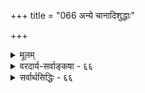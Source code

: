 +++
title = "066 अन्ये चानादिशुद्धाः"

+++
<details><summary>मूलम्</summary>

अन्ये चानादिशुद्धाः श्रुतिसमधिगतास्सूरयस्सन्त्यसङ्ख्याः कर्माभावादनादेर्न तु भवति कदाऽप्येषु संसारबन्धः ।  
शेषाणां शेषिणश्च स्फुरति सुखतया सर्वदा सर्वतत्त्वे नित्यानां मुक्तिभाजामपि भुवनकृता भोगमात्रं समानम् ॥ ६६ ॥
</details>

<details><summary>वरदार्य-सर्वाङ्कषा - ६६</summary>

बद्धमुक्तनित्यरूपवर्गत्रयविभक्तेषु जीवेषु 'कर्माविद्यादिचक्रे' (श्लो. 25 ) इत्यादिना बद्धान्, 'बुद्धेर्योऽसौ विकासः' इत्यादिना मुक्तांश्च निरूप्य, नित्यान् निरूपयति - अन्ये चेत्यादिना । **अन्ये** = उक्तेभ्यो 

 

[[318]] 

। 

शेषाणां शेषिणश्च स्फुरति सुखतया सर्वदा सर्वतत्त्वे 

नित्यानां मुक्तिभाजामपि भुवनकृता भोगमात्रं समानम् ॥66॥ 

बद्धमुक्तेभ्यो विलक्षणाः केचित् **अनादिशुद्धाः** = अनादिकालादेव संसारबन्धरहिताः असंख्याः सूरयः **च** = सूरिपदवाच्याश्च जीवाः श्रुतिसमधिगताः – ' तद्विष्णोः परमं पदं सदा पश्यन्ति सूरयः' (ऋक्सं.1-22- 20), (यजुस्सं.1-1-11) इत्यादिश्रुतिषु 'सदा पश्यन्ति' इत्यनेन सर्वेष्वपि कालेषु भगवदनुभवकथनात् सन्ति । ते **सूरयः** =नित्यसूरयः इत्युच्यन्ते । सदैव भगवत्सेवायां निरतत्वात् ते अनन्तगरुडविष्वक्सेनादयः कदापि संसारबन्धरहिताः, अनादिकालादेव शुद्धा आत्मानः । तेऽपि जीवान्तर्भूताः किल । कथं संसारबन्धः कदापि न स्यादित्यत्र - अनादेरेव कालात् **कर्माभावात्** = कर्मसंबन्धाभावादेव **एषु** = नित्यसूरिषु कदापि संसारबन्धः न तु **भवति** =नैव भवति । जीवत्वं न बन्धहेतुः । तदा हि मुक्तानामपि जीवत्वात् बन्धप्रसङ्गः । किन्तु कर्मैव बन्धहेतुः । तच्च मुक्तेषु पूर्वमासीत्, नित्येषु तु कदापि नासीत् इति विशेषः । पाशुपतास्तु अनादिमुक्तः शिव एक एव । इतरे तु सादिमुक्ता एव । अथापि मुक्तात्मनां जीवत्वनिवृत्तिपूर्वक शिवत्वप्राप्त्या तेषां कर्मसंबन्धो न भवति । तथोक्तं भोजराजेन – 'मुक्तात्मानोऽपि शिवाः किन्त्वेते तत्प्रसादतो मुक्ताः । सोऽनादिमुक्त एकः' (त. प्र. 6 ) इति । अतः परमात्मा एक एवानादिमुक्तः नेतरे । एवं मुक्तानां शिवत्वप्राप्त्या परमसाम्यापत्तिरिति चेत् ; तन्निराकरोति - शेषाणामित्यादिना । **शेषाणाम्** = परमात्मनश्शेषभूतानां जीवानाम् **शेषिणः** = परमात्मनश्च **सर्वतत्त्वे** = सर्ववस्तूनां यथावस्थितरूपे **सर्वदा** = सर्वस्मिन्नपि काले **सुखतया** =अनुकूलतयैव **स्फुरति** = प्रतीयमाने सति **नित्यानाम्** = नित्यसूरीणाम् **मुक्तिभाजामपि** = मुक्तात्मना - मपि **भुवनकृता** = जगत्स्रष्ट्रा परमात्मना **भोगमात्रम्** = आनन्दमात्रम् समानम् न तु ब्रह्मत्वेनापि साम्यम् । यदि ‘परमं साम्यमुपैति' (मु.3-1-3 ) इति श्रुत्या ब्रह्मत्वेनापि साम्यं वक्तव्यम्, तर्हि जगत्कारणत्वमप्यावश्यकम् । तथा च ‘जगद्व्यापारवर्जम्' (ब्र.सू.4-4-17 ) इति व्यासाशयविरोधः । अतः 'भोगमात्रसाम्यलिङ्गाच्च' (ब्र.सू.4-4-2) इति आनन्दसाम्यमात्रस्यैव व्याससंमततया, शिवत्वप्राप्तिर्वा, ब्रह्मत्वप्राप्तिर्वा मुक्तात्मनां न संभवति । एवमेषामनेकत्वमपि 'पश्यन्ति' इति बहुवचनेन सिद्धम् ॥ 

ननु शैवानां कस्समाधिः ? ' किन्त्वेते तत्प्रसादतो मुक्ताः' इति तद्वचनेनैव स्वयं समाहितास्ते । शिवप्रसादाधीनत्वे तेषां शिवत्वमौपचारिकं केवलं स्यात् । न च 'जीव' पदस्य प्राणाधीनस्थितिकवाचित्वात् मुक्तौ सिद्धान्तेऽपि मुक्तानां नित्यानां च प्राणाधीनस्थितिकत्वाभावात् कथं जीवपदप्रयोगस्तेषामिति शंक्यम्, धातुमूलकत्वकथनमात्रेण जीवपदस्य यौगिकत्वस्य योगरूढत्वस्य वानङ्गीकारात् । अन्यथा गवादिपदान्यपि रूढानि न स्युः । अतो जीवपदं रूढमेवेति यावद्ब्रह्मभेद ईषद्वा सिद्धस्तदा ब्रह्मत्वमपि तेषां न संभवत्येवेति न काप्यनुपपत्तिः । अत एवात्र 'शेषाणां शेषिणश्चे' त्याद्युक्तिः ॥ 

वस्तुतस्तु – परमात्मनो बन्धप्रसक्तेरेवाभावेन तस्य मुक्तत्वव्यवहार औपचारिक एव । नित्यसूरीणां तु जीवत्वानपायात् बन्धस्वरूपयोग्यता मुक्तैस्सह समाना । स्वरूपयोग्यतायास्सत्वेऽपि सहकारियोग्यतायाः 

[[137]]. 

[[319]] 

सालोक्यादयो न पूर्णमुक्तयः ] 

सालोक्याद्याः प्रभेदा ननु परिपठिताः क्वापि मोक्षस्य; मैवं 

सायुज्यस्यैव तत्त्वात्; तदितरविषये मुक्तिशब्दस्तु भाक्तः । 

 

कर्मरूपाया अभावेन न नित्यानां कर्मबन्धः । मुक्तानां सहकारियोग्यतायाः कर्मणः मुक्तेः पूर्वं स्थितत्वात्, बन्धोऽपि पूर्वमासीत्, मुक्तौ तु न । बद्धजीवानां तु योग्यताद्वयस्यापि सत्त्वात्, इतरवर्गद्वयवैलक्षण्यम् ॥ 

यावद्बुद्धिः प्रवर्तेत मनो वा, तावदेव हि । वक्तुं शक्यं नाधिकं तु, वाग्जालं वर्ज्यतां वृथा ॥ ६६ ॥
</details>

<details><summary>सर्वार्थसिद्धिः - ६६</summary>

अन्ये चानादिशुद्धाः श्रुतिसमधिगतास्सूरयस्सन्त्यसङ्ख्याः  
कर्माभावादनादेर्न तु भवति कदाऽप्येषु संसारबन्धः ।  
शेषाणां शेषिणश्च स्फुरति सुखतया सर्वदा सर्वतत्त्वे  
नित्यानां मुक्तिभाजामपि भुवनकृता भोगमात्रं' समानम् ॥ ६६ ॥  
यत्तु तन्त्रान्तररस्थैरुच्यते - 'मुक्तात्मानोऽपि शिवाः किं त्वेते यत्प्रसादतो मुक्ताः । सोऽनादिमुक्त एको विज्ञेयः पञ्चमन्त्रतनुः ॥' इति, तत्र श्रुतिविरोधमभिप्रेत्याह - अन्य इति ॥ श्रुतिसमधिगताः - 'सदा पश्यन्ति' इति श्रुत्या निर्बाधमधिगता इत्यर्थः । नह्यसौ श्रुतिर्मुक्तविषया, मुक्तानामेकैकशस्सदा दर्शनाभावात् । इयं हि दर्शनं सदेति विशिंषत्यपि सदा - दर्शनविशिष्टान् सर्वान् स्वरसतोऽवगमयति । न त्वादिमद्दर्शनप्रवाहसातत्यम्, तत्र बहुवचनस्य सङ्कोचकादृष्टेः । उपबृंहणतश्च कपिञ्जलन्यायानवतारादसंख्या इत्युक्तम् । ननु परतन्त्रचेतनानामस्मदादिवत्संसृतिरवर्जनीया । अथ कथमनादिसिद्धत्वमित्यत्राह - कर्माभावादिति । उक्तहेतुना कर्माप्यवर्जनीयमिति चेन्न, सदादर्शनश्रुत्यैव मिथ्याज्ञानादिपूर्वकस्य कर्मणः प्रत्यासेधात् । अन्यथा कथमीश्वरोऽप्यङ्गीक्रियते? मा भूदिति चेत्, श्रुतिबाध इति शेवं पठ । सर्वप्रशासितुश्शास्त्रवश्यत्वाभावान्न कर्मवश्यत्वमिति चेन्न, पारतन्त्र्येऽप्यनादिसर्वज्ञानामपि तदभावं पश्य । अथापि कर्माभावो न तावदन्योन्याभावः, संसृत्यभावं प्रत्यप्रयोजकत्वात् । न प्रागभावः, तस्य भावशिरस्कत्वात् । न प्रध्वंसः, भावपूर्वकत्वात् । न संसर्गाभावः तस्यापि प्रागभावादिविकल्पदौःस्थ्यादिति चेत्; तन्न, कर्मात्यन्ताभावस्य विवक्षितत्वात्, अन्यथा ईश्वरेऽप्येवं विकल्पप्रसङ्गात् । नित्येषु च नाशकारणाभावान्नाशाभाव इत्यभ्युपगमस्य भङ्गप्रसङ्गात् । कस्य चिदनादिसिद्धत्वे को हेतुरिति पृच्छन्तस्त्वहेतुविद्भिरनुग्राह्याः । अत एव कथमीश्वरस्य क्वचिदिच्छा नित्या क्वचिदनित्येति वैषम्यानुयोगश्च विधूतः । न चाधिकारवैचित्र्यादनन्तादिष्वक्षेत्रिष्विन्द्रादिवत् क्षेत्रित्वानुमितिश्शक्या, स्वच्छन्देशावतारवत् । यदपि मुक्तानां शिवत्वमुक्तम्, तत्किमीश्वरतादात्म्यं तज्जातीयत्वं वा तद्गुणसाम्यं वा? नाद्यः, हेतुभुक्तस्यानादिमुक्ततादात्म्यसंभवात् । न द्वितीयः, 'न त्वत्समोश्चाभ्यधिकश्च', 'न त्वत्समोऽस्तीत्यादिविरोधात्' । न तृतीयः, पारतन्त्र्येऽपि शुद्धिमाङ्गल्यसार्वज्ञ्यादिमात्रेण तत्सिद्धेः । अथ नित्यानां मुक्तानामनीश्वरत्वे तद्भोगसाम्यं न स्यादिति मन्वीथाः, तत्र ब्रूमः - शेषाणामिति । स्वतन्त्रपरतन्त्रयोर्यथादृष्टि भोग्यसाम्याद्भोगसाम्यं युज्यते । सूत्रितं चैतत् - 'भोगमात्रसाम्यलिङ्गाच्चेति ॥ ६६ ॥ इति नित्यसूरिसिद्धिः, नित्यमुक्तेश्वराणामपि भोगसाम्यं च ॥
</details>


